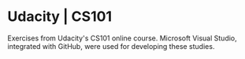 # Udacity | CS101

Exercises from Udacity's CS101 online course.
Microsoft Visual Studio, integrated with GitHub, were used for developing these studies.